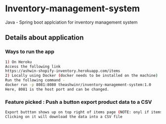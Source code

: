 # Inventory-management-system

Java - Spring boot applciation for inventory management system

## Details about application

### Ways to run the app
```bash
1) On Heroku 
Access the following link
https://ashwin-shopify-inventory.herokuapp.com/items
2) Locally using Docker (docker needs to be installed on the machine)
Run the following command -
docker run -p 8081:8080 theashwinr/inventory-management-system:1.0
Here, 8081 is the host port and can be changed.
```
### Feature picked : Push a button export product data to a CSV
```bash
Export buttton shows up on top right of items page (NOTE: onyl if items exist)
Clicking on it will download the data into a CSV file
 ```
